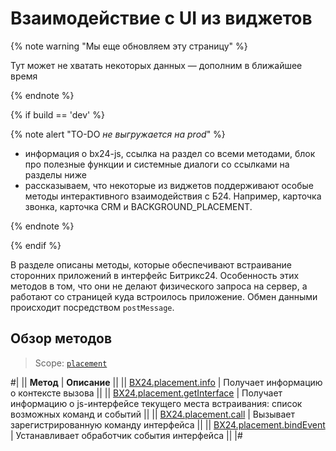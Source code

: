 # Взаимодействие с UI из виджетов

{% note warning "Мы еще обновляем эту страницу" %}

Тут может не хватать некоторых данных — дополним в ближайшее время

{% endnote %}

{% if build == 'dev' %}

{% note alert "TO-DO _не выгружается на prod_" %}

- информация о bx24-js, ссылка на раздел со всеми методами, блок про полезные функции и системные диалоги со ссылками на разделы ниже
- рассказываем, что некоторые из виджетов поддерживают особые методы интерактивного взаимодействия с Б24. Например, карточка звонка, карточка CRM и BACKGROUND_PLACEMENT.

{% endnote %}

{% endif %}

В разделе описаны методы, которые обеспечивают встраивание сторонних приложений в интерфейс Битрикс24.
Особенность этих методов в том, что они не делают физического запроса на сервер, а работают со страницей куда встроилось приложение. Обмен данными происходит посредством `postMessage`.

## Обзор методов

> Scope: [`placement`](../../scopes/permissions.md)

#|
|| **Метод** | **Описание** ||
|| [BX24.placement.info](bx24-placement-info.md) | Получает информацию о контексте вызова ||
|| [BX24.placement.getInterface](bx24-placement-get-interface.md) | Получает информацию о js-интерфейсе текущего места встраивания: список возможных команд и событий ||
|| [BX24.placement.call](bx24-placement-call.md) | Вызывает зарегистрированную команду интерфейса ||
|| [BX24.placement.bindEvent](bx24-placement-bind-event.md) | Устанавливает обработчик события интерфейса ||
|#